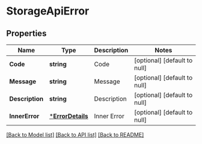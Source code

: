 # StorageApiError

## Properties
Name | Type | Description | Notes
------------ | ------------- | ------------- | -------------
**Code** | **string** | Code              | [optional] [default to null]
**Message** | **string** | Message              | [optional] [default to null]
**Description** | **string** | Description              | [optional] [default to null]
**InnerError** | [***ErrorDetails**](ErrorDetails.md) | Inner Error              | [optional] [default to null]

[[Back to Model list]](../README.md#documentation-for-models) [[Back to API list]](../README.md#documentation-for-api-endpoints) [[Back to README]](../README.md)



